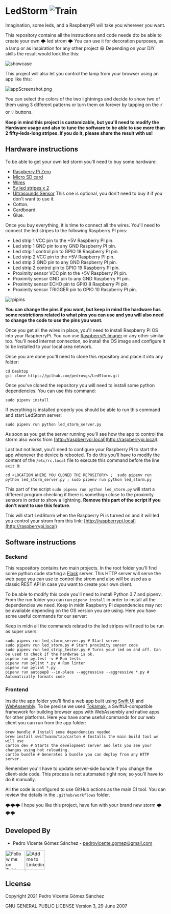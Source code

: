 # LedStorm ![Train](https://github.com/pedrovgs/LedStorm/workflows/Check/badge.svg)

Imagination, some leds, and a RaspberryPi will take you wherever you want.

This repository contains all the instructions and code neede dto be able to create your own 🌩 led strom 🌩 You can use it for decoration purposes, as a lamp or as inspiration for any other project :smiley: Depending on your DIY skills the result would look like this:

![showcase](./art/showcase.gif)

This project will also let you control the lamp from your browser using an app like this:

![appScreenshot.png](./art/appScreenshot.png)

You can select the colors of the two lightnings and decide to show two of them using 3 different patterns or turn them on forever by tapping on the ⚡️ or 💡 buttons.

**Keep in mind this project is customizable, but you'll need to modify the Hardware usage and also to tune the software to be able to use more than 2 fifty-leds-long stripes. If you do it, please share the result with us!** 

## Hardware instructions

To be able to get your own led storm you'll need to buy some hardware:

* [Raspberry Pi Zero](https://www.amazon.es/Raspberry-Pi-Zero-Kit-inicio/dp/B072LWBL37/ref=sr_1_5?__mk_es_ES=%C3%85M%C3%85%C5%BD%C3%95%C3%91&dchild=1&keywords=raspberry+pi+zero&qid=1627318147&sr=8-5)
* [Micro SD card](https://www.amazon.es/ARCANITE-Tarjeta-microSDXC-adaptador-AKV30A164/dp/B07RW7RSVQ/ref=sr_1_1_sspa?__mk_es_ES=%C3%85M%C3%85%C5%BD%C3%95%C3%91&dchild=1&keywords=micro+sd+card&qid=1627318348&sr=8-1-spons&psc=1&spLa=ZW5jcnlwdGVkUXVhbGlmaWVyPUEyUEVTQ0RQSzBYQzBHJmVuY3J5cHRlZElkPUEwMjA5MDIzVDE3SVhFQTRZS0Q2JmVuY3J5cHRlZEFkSWQ9QTA2ODIzNTczUjRDRUZFVDhZMldSJndpZGdldE5hbWU9c3BfYXRmJmFjdGlvbj1jbGlja1JlZGlyZWN0JmRvTm90TG9nQ2xpY2s9dHJ1ZQ==)
* [Wires](https://www.amazon.es/AZDelivery-Jumper-Arduino-Raspberry-Breadboard/dp/B07VFK8L9F/ref=sr_1_21?__mk_es_ES=%C3%85M%C3%85%C5%BD%C3%95%C3%91&dchild=1&keywords=raspberry+pi+jumper&qid=1627318379&sr=8-21)
* [5v led stripes x 2](https://www.amazon.es/gp/product/B088B9LK1M/ref=ppx_yo_dt_b_asin_title_o09_s00?ie=UTF8&psc=1)
* [Ultrasounds Sensor](https://www.amazon.es/M%C3%B3dulo-medici%C3%B3n-distancia-ultras%C3%B3nico-precisi%C3%B3n/dp/B088PCXB5M/ref=asc_df_B088PCXB5M/?tag=googshopes-21&linkCode=df0&hvadid=469181688672&hvpos=&hvnetw=g&hvrand=18132390602775342885&hvpone=&hvptwo=&hvqmt=&hvdev=c&hvdvcmdl=&hvlocint=&hvlocphy=1005419&hvtargid=pla-971971076325&psc=1) This one is optional, you don't need to buy it if you don't want to use it.
* Cotton.
* Cardboard.
* Glue.

Once you buy everything, it is time to connect all the wires. You'll need to connect the led stripes to the following Raspberry PI pins:

* Led strip 1 VCC pin to the +5V Raspberry PI pin.
* Led strip 1 GND pin to any GND Raspberry PI pin.
* Led strip 1 control pin to GPIO 18 Raspberry PI pin.
* Led strip 2 VCC pin to the +5V Raspberry PI pin.
* Led strip 2 GND pin to any GND Raspberry PI pin.
* Led strip 2 control pin to GPIO 19 Raspberry PI pin.
* Proximity sensor VCC pin to the +5V Raspberry PI pin.
* Proximity sensor GND pin to any GND Raspberry PI pin.
* Proximity sensor ECHO pin to GPIO 8 Raspberry PI pin.
* Proximity sensor TRIGGER pin to GPIO 10 Raspberry PI pin.

![rpipins](./art/rpiPins.png)

**You can change the pins if you want, but keep in mind the hardware has some restrictions related to what pins you can use and you will also need to change the code to use the pins you want.**

Once you get all the wires in place, you'll need to install Raspberry Pi OS into your RaspberryPi. You can use [RaspberryPi Imager](https://www.raspberrypi.org/software/) or any other similar too. You'll need internet connection, so install the OS image and configure it to be installed to your local area network.

Once you are done you'll need to clone this repository and place it into any folder:

```
cd Desktop
git clone https://github.com/pedrovgs/LedStorm.git
```

Once you've cloned the repository you will need to install some python dependencies. You can use this command:

```
sudo pipenv install
```

If everything is installed properly you should be able to run this command and start LedStorm server:

```
sudo pipenv run python led_storm_server.py
```

As soon as you get the server running you'll see how the app to control the storm also works from [http://raspberrypi.local](http://raspberrypi.local).

Last but not least, you'll need to configure your Raspberry Pi to start the app whenever the device is rebooted. To do this you'll have to modify the content of the ``/etc/rc.local`` file to execute this command before the line ``exit 0``:

```
cd <LOCATION WHERE YOU CLONED THE REPOSITORY> ;  sudo pipenv run python led_storm_server.py ; sudo pipenv run python led_storm.py
```

This part of the script ``sudo pipenv run python led_storm.py`` will start a different program checking if there is somethign close to the proximity sensors in order to show a lightning. **Remove this part of the script if you don't want to use this feature**. 

This will start LedStorm when the Raspberry Pi is turned on and it will led you control your strom from this link: [http://raspberrypi.local](http://raspberrypi.local)

## Software instructions

### Backend

This respository contains two main projects. In the root folder you'll find some python code starting a [Flask](https://flask.palletsprojects.com/en/2.0.x/) server. This HTTP server will serve the web page you can use to control the strom and also will be used as a classic REST API in case you want to create your own client.

To be able to modify this code you'll need to install Python 3.7 and pipenv. From the run folder you can run ``pipenv install`` in order to install all the dependencies we need. Keep in midn Raspberry Pi dependencies may not be available depending on the OS version you are using. Here you have some useful commands for our server:

Keep in midn all the commands related to the led stripes will need to be run as super users:

```
sudo pipenv run led_storm_server.py # Start server
sudo pipenv run led_storm.py # Start proximity sensor code
sudo pipenv run led_strip_tester.py # Turns your led on and off. Can be used to check if the hardwrae is ok.
pipenv run py.test -v # Run tests
pipenv run pylint *.py # Run linter
pipenv run pylint *.py
pipenv run autopep8 --in-place --aggressive --aggressive *.py # Automatically formats code
```

### Frontend

Inside the app folder you'll find a web app built using [Swift UI](https://developer.apple.com/xcode/swiftui/) and [WebAssembly](https://developer.mozilla.org/es/docs/WebAssembly). To be precise we used [Tokamak](https://github.com/TokamakUI/Tokamak), a SwiftUI-compatible framework for building browser apps with WebAssembly and native apps for other platforms. Here you have some useful commands for our web client you can run from the app folder:

```
brew bundle # Install some dependencies needed
brew install swiftwasm/tap/carton # Installs the main build tool we will use
carton dev # Starts the development server and lets you see your changes using hot reloading.
carton bundle # Generates a bundle you can deploy from any HTTP server.
```

Remember you'll have to update server-side bundle if you change the client-side code. This process is not automated right now, so you'll have to do it manually.

All the code is configured to use GitHub actions as the main CI tool. You can review the details in the ``.github/workflows`` folder. 

🌩🌩🌩 I hope you like this project, have fun with your brand new storm 🌩🌩🌩

Developed By
------------

* Pedro Vicente Gómez Sánchez - <pedrovicente.gomez@gmail.com>

<a href="https://twitter.com/pedro_g_s">
  <img alt="Follow me on Twitter" src="https://image.freepik.com/iconos-gratis/twitter-logo_318-40209.jpg" height="60" width="60"/>
</a>
<a href="https://es.linkedin.com/in/pedrovgs">
  <img alt="Add me to Linkedin" src="https://image.freepik.com/iconos-gratis/boton-del-logotipo-linkedin_318-84979.png" height="60" width="60"/>
</a>

License
-------

Copyright 2021 Pedro Vicente Gómez Sánchez

GNU GENERAL PUBLIC LICENSE Version 3, 29 June 2007